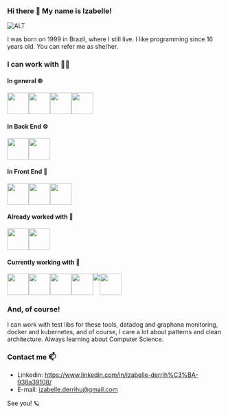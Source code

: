 ### Hi there :vulcan_salute: My name is Izabelle!

  ![ALT](https://c.tenor.com/E5BlSS88b4kAAAAM/doctor-who-dr-who.gif)

I was born on 1999 in Brazil, where I still live. I like programming since 16 years old.
You can refer me as she/her. 

### I can work with :technologist:
#### In general :globe_with_meridians:
<div style="display: flex;">  
  <img src="https://cdn.jsdelivr.net/gh/devicons/devicon/icons/javascript/javascript-original.svg" width="50" height="50" />
  <img src="https://cdn.jsdelivr.net/gh/devicons/devicon/icons/typescript/typescript-original.svg" width="50" height="50" />
  <img src="https://cdn.jsdelivr.net/gh/devicons/devicon/icons/html5/html5-original.svg" width="50" height="50" />
  <img src="https://cdn.jsdelivr.net/gh/devicons/devicon/icons/css3/css3-original.svg" width="50" height="50" />
</div>

#### In Back End :gear:
<div style="display: flex;">
  <img src="https://cdn.jsdelivr.net/gh/devicons/devicon/icons/nestjs/nestjs-plain.svg" width="50" height="50" />
  <img src="https://cdn.jsdelivr.net/gh/devicons/devicon/icons/nodejs/nodejs-original.svg" width="50" height="50" />
</div>

#### In Front End :art:
<div style="display: flex;">
  <img src="https://cdn.jsdelivr.net/gh/devicons/devicon/icons/sass/sass-original.svg" width="50" height="50" />
  <img src="https://cdn.jsdelivr.net/gh/devicons/devicon/icons/vuejs/vuejs-original.svg" width="50" height="50" />
  <img src="https://cdn.jsdelivr.net/gh/devicons/devicon/icons/react/react-original.svg" width="50" height="50" />
</div>

#### Already worked with :open_file_folder:
<div style="display: flex;">
  <img src="https://cdn.jsdelivr.net/gh/devicons/devicon/icons/php/php-original.svg" width="50" height="50" />
  <img src="https://cdn.jsdelivr.net/gh/devicons/devicon/icons/angularjs/angularjs-original.svg" width="50" height="50" />
</div>

#### Currently working with :open_file_folder:
<div style="display: flex;">
  <img src="https://cdn.jsdelivr.net/gh/devicons/devicon/icons/javascript/javascript-original.svg" width="50" height="50" />
  <img src="https://cdn.jsdelivr.net/gh/devicons/devicon/icons/typescript/typescript-original.svg" width="50" height="50" />
  <img src="https://cdn.jsdelivr.net/gh/devicons/devicon/icons/react/react-original.svg" width="50" height="50" />
  <img src="https://cdn.jsdelivr.net/gh/devicons/devicon/icons/java/java-original.svg" width="50" height="50" />
  <img src="https://cdn.jsdelivr.net/gh/devicons/devicon/icons/dotnetcore/dotnetcore-original.svg" />
  <img src="https://cdn.jsdelivr.net/gh/devicons/devicon/icons/nodejs/nodejs-original.svg" width="50" height="50" />
</div>


### And, of course!
I can work with test libs for these tools, datadog and graphana monitoring, docker and kubernetes, and of course, I care a lot about patterns and clean architecture. Always learning about Computer Science.

### Contact me :mailbox:
- Linkedin: https://www.linkedin.com/in/izabelle-derrih%C3%BA-938a39108/
- E-mail: izabelle.derrihu@gmail.com
 
See you! :ringed_planet:


